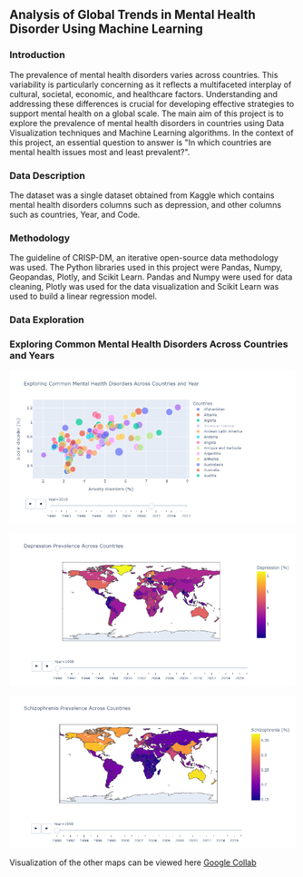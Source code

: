 ## **Analysis of Global Trends in Mental Health Disorder Using Machine Learning**
### **Introduction**
The prevalence of mental health disorders varies across countries. This variability is particularly concerning as it reflects a multifaceted interplay of cultural, societal, economic, and healthcare factors. Understanding and addressing these differences is crucial for developing effective strategies to support mental health on a global scale. The main aim of this project is to explore the prevalence of mental health disorders in countries using Data Visualization techniques and Machine Learning algorithms. In the context of this project, an essential question to answer is "In which countries are mental health issues most and least prevalent?".

### **Data Description**

The dataset was a single dataset obtained from Kaggle which contains mental health disorders columns such as depression, and other columns such as countries, Year, and Code.

### **Methodology**

The guideline of CRISP-DM, an iterative open-source data methodology was used. The Python libraries used in this project were Pandas, Numpy, Geopandas, Plotly, and Scikit Learn. Pandas and Numpy were used for data cleaning, Plotly was used for the data visualization and Scikit Learn was used to build a linear regression model.

### **Data Exploration**
### **Exploring Common Mental Health Disorders Across Countries and Years**
![bubbleplot](https://github.com/sakinahali/Global_mentalhealth_dataset/blob/main/Bubbleplot.png)

![Depression](https://github.com/sakinahali/Global_mentalhealth_dataset/blob/main/Depression_map.png)

![Schizophrenia](https://github.com/sakinahali/Global_mentalhealth_dataset/blob/main/Schizophrenia_map.png)

Visualization of the other maps can be viewed here [Google Collab](https://colab.research.google.com/drive/111mFMLLVZLuMN1gBrurkvfGGLzRXnMMj?authuser=0#scrollTo=2u7fwpBzf2-r)

